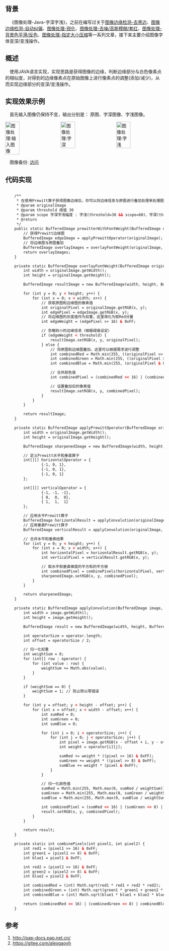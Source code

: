## 背景

&ensp;&ensp;《图像处理-Java-字深字浅》，之前在编写过关于[图像边缘检测-去黑边](https://pap-docs.pap.net.cn/#/md/algorithm/image/remove-black-border)、[图像边缘检测-自动纠偏](https://pap-docs.pap.net.cn/#/md/algorithm/image/auto-correction)、[图像处理-锐化](https://pap-docs.pap.net.cn/#/md/algorithm/image/sharpening-prewitt-overlay)、[图像处理-去噪/高斯模糊/套红](https://pap-docs.pap.net.cn/#/md/algorithm/image/image-denoise-gaussianBlur-red)、[图像处理-背景色平滑/反色](https://pap-docs.pap.net.cn/#/md/algorithm/image/image-backgroundSmooth-invert)、[图像处理-指定大小压缩](https://pap-docs.pap.net.cn/#/md/algorithm/image/image-compress-to-target-size)等一系列文章，接下来主要介绍图像字体变深/变浅操作。

## 概述

&ensp;&ensp;使用JAVA语言实现，实现思路是获得图像的边缘，判断边缘部分与白色像素点的相似度，对得到的边缘像素点在原始图像上进行像素点的调整(添加/减少)，从而实现边缘部分的变深/变浅操作。

## 实现效果示例

&ensp;&ensp;首先输入图像仍保持不变，输出分别是： 原图、字深图像、字浅图像。

<div style="display: flex; justify-content: space-between;">
    <img src="https://s2.loli.net/2024/02/19/AoXNsP7438ygGEh.jpg" alt="图像处理:输入图像" style="width: 30%;">
    <img src="https://s2.loli.net/2024/02/19/jSfw3zsiQ8KZdY4.jpg" alt="图像处理:字深" style="width: 30%;">
    <img src="https://s2.loli.net/2024/02/19/AbxsltF8CN26B7G.jpg" alt="图像处理:字浅" style="width: 30%;">
</div>

&ensp;&ensp;图像备份: [访问](https://gitee.com/alexgaoyh/pap-docs/blob/master/md/algorithm/image/img)

## 代码实现

```html

    /**
     * 在使用Prewitt算子获得图像边缘后，你可以将边缘信息与原图进行叠加处理来处理图像。
     * @param originalImage
     * @param threshold 阈值 30
     * @param scope 字深字浅幅度 : 字浅(threshold=30 && scope=60)、字深(threshold=30 && scope=-60)
     * @return
     */
    public static BufferedImage prewitterWithFontWeight(BufferedImage originalImage, int threshold, int scope) {
        // 获得Prewitt边缘图
        BufferedImage edgeImage = applyPrewittOperator(originalImage);
        // 将边缘图与原图叠加
        BufferedImage overlayImages = overlayFontWeight(originalImage, edgeImage, threshold, scope);
        return overlayImages;
    }

    private static BufferedImage overlayFontWeight(BufferedImage originalImage, BufferedImage edgeImage, int threshold, int scope) {
        int width = originalImage.getWidth();
        int height = originalImage.getHeight();

        BufferedImage resultImage = new BufferedImage(width, height, BufferedImage.TYPE_INT_RGB);

        for (int y = 0; y < height; y++) {
            for (int x = 0; x < width; x++) {
                // 获取原图和边缘图的像素值
                int originalPixel = originalImage.getRGB(x, y);
                int edgePixel = edgeImage.getRGB(x, y);
                // 将边缘图的灰度值作为权重，这里简化为取Red分量
                int edgeWeight = (edgePixel >> 16) & 0xFF;

                // 忽略较小的边缘信息（根据阈值设定）
                if (edgeWeight < threshold) {
                    resultImage.setRGB(x, y, originalPixel);
                } else {
                    // 将原图和边缘图叠加，这里可以根据需求进行调整
                    int combinedRed = Math.min(255, ((originalPixel >> 16) & 0xFF) + scope);
                    int combinedGreen = Math.min(255, ((originalPixel >> 8) & 0xFF) + scope);
                    int combinedBlue = Math.min(255, (originalPixel & 0xFF) + scope);

                    // 合并颜色值
                    int combinedPixel = (combinedRed << 16) | (combinedGreen << 8) | combinedBlue;

                    // 设置叠加后的像素值
                    resultImage.setRGB(x, y, combinedPixel);
                }
            }
        }

        return resultImage;
    }

    private static BufferedImage applyPrewittOperator(BufferedImage originalImage) {
        int width = originalImage.getWidth();
        int height = originalImage.getHeight();

        BufferedImage sharpenedImage = new BufferedImage(width, height, BufferedImage.TYPE_INT_RGB);

        // 定义Prewitt水平和垂直算子
        int[][] horizontalOperator = {
                {-1, 0, 1},
                {-1, 0, 1},
                {-1, 0, 1}
        };

        int[][] verticalOperator = {
                {-1, -1, -1},
                { 0,  0,  0},
                { 1,  1,  1}
        };

        // 应用水平Prewitt算子
        BufferedImage horizontalResult = applyConvolution(originalImage, horizontalOperator);
        // 应用垂直Prewitt算子
        BufferedImage verticalResult = applyConvolution(originalImage, verticalOperator);

        // 合并水平和垂直结果
        for (int y = 0; y < height; y++) {
            for (int x = 0; x < width; x++) {
                int horizontalPixel = horizontalResult.getRGB(x, y);
                int verticalPixel = verticalResult.getRGB(x, y);

                // 取水平和垂直梯度的平方和的平方根
                int combinedPixel = combinePixels(horizontalPixel, verticalPixel);
                sharpenedImage.setRGB(x, y, combinedPixel);
            }
        }

        return sharpenedImage;
    }

    private static BufferedImage applyConvolution(BufferedImage image, int[][] operator) {
        int width = image.getWidth();
        int height = image.getHeight();

        BufferedImage result = new BufferedImage(width, height, BufferedImage.TYPE_INT_RGB);

        int operatorSize = operator.length;
        int offset = operatorSize / 2;

        // 归一化权重
        int weightSum = 0;
        for (int[] row : operator) {
            for (int value : row) {
                weightSum += Math.abs(value);
            }
        }

        if (weightSum == 0) {
            weightSum = 1; // 防止除以零错误
        }

        for (int y = offset; y < height - offset; y++) {
            for (int x = offset; x < width - offset; x++) {
                int sumRed = 0;
                int sumGreen = 0;
                int sumBlue = 0;

                for (int i = 0; i < operatorSize; i++) {
                    for (int j = 0; j < operatorSize; j++) {
                        int pixel = image.getRGB(x - offset + i, y - offset + j);
                        int weight = operator[i][j];

                        sumRed += weight * ((pixel >> 16) & 0xFF);
                        sumGreen += weight * ((pixel >> 8) & 0xFF);
                        sumBlue += weight * (pixel & 0xFF);
                    }
                }

                // 归一化颜色值
                sumRed = Math.min(255, Math.max(0, sumRed / weightSum));
                sumGreen = Math.min(255, Math.max(0, sumGreen / weightSum));
                sumBlue = Math.min(255, Math.max(0, sumBlue / weightSum));

                int combinedPixel = (sumRed << 16) | (sumGreen << 8) | sumBlue;
                result.setRGB(x, y, combinedPixel);
            }
        }

        return result;
    }

    private static int combinePixels(int pixel1, int pixel2) {
        int red1 = (pixel1 >> 16) & 0xFF;
        int green1 = (pixel1 >> 8) & 0xFF;
        int blue1 = pixel1 & 0xFF;

        int red2 = (pixel2 >> 16) & 0xFF;
        int green2 = (pixel2 >> 8) & 0xFF;
        int blue2 = pixel2 & 0xFF;

        int combinedRed = (int) Math.sqrt(red1 * red1 + red2 * red2);
        int combinedGreen = (int) Math.sqrt(green1 * green1 + green2 * green2);
        int combinedBlue = (int) Math.sqrt(blue1 * blue1 + blue2 * blue2);

        return (combinedRed << 16) | (combinedGreen << 8) | combinedBlue;
    }
```

## 参考
1. http://pap-docs.pap.net.cn/
2. https://gitee.com/alexgaoyh
